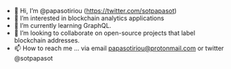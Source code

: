 - 👋 Hi, I’m @papasotiriou (https://twitter.com/sotpapasot)
- 👀 I’m interested in blockchain analytics applications
- 🌱 I’m currently learning GraphQL. 
- 💞️ I’m looking to collaborate on open-source projects that label blockchain addresses. 
- 📫 How to reach me ... via email papasotiriou@protonmail.com or twitter @sotpapasot 

<!---
papasotiriou/papasotiriou is a ✨ special ✨ repository because its `README.md` (this file) appears on your GitHub profile.
You can click the Preview link to take a look at your changes.
--->
